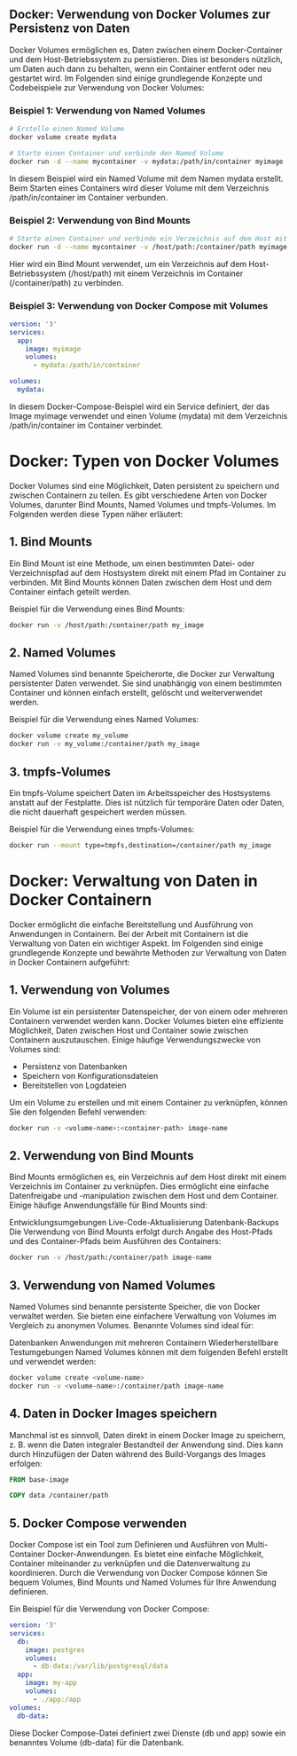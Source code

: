 ## Docker: Verwendung von Docker Volumes zur Persistenz von Daten

Docker Volumes ermöglichen es, Daten zwischen einem Docker-Container und dem Host-Betriebssystem zu persistieren. Dies ist besonders nützlich, um Daten auch dann zu behalten, wenn ein Container entfernt oder neu gestartet wird. Im Folgenden sind einige grundlegende Konzepte und Codebeispiele zur Verwendung von Docker Volumes:

### Beispiel 1: Verwendung von Named Volumes

```bash
# Erstelle einen Named Volume
docker volume create mydata

# Starte einen Container und verbinde den Named Volume
docker run -d --name mycontainer -v mydata:/path/in/container myimage
```

In diesem Beispiel wird ein Named Volume mit dem Namen mydata erstellt. Beim Starten eines Containers wird dieser Volume mit dem Verzeichnis /path/in/container im Container verbunden.

### Beispiel 2: Verwendung von Bind Mounts

```bash
# Starte einen Container und verbinde ein Verzeichnis auf dem Host mit einem Verzeichnis im Container
docker run -d --name mycontainer -v /host/path:/container/path myimage
```

Hier wird ein Bind Mount verwendet, um ein Verzeichnis auf dem Host-Betriebssystem (/host/path) mit einem Verzeichnis im Container (/container/path) zu verbinden.

### Beispiel 3: Verwendung von Docker Compose mit Volumes

```yaml
version: '3'
services:
  app:
    image: myimage
    volumes:
      - mydata:/path/in/container

volumes:
  mydata:
```

In diesem Docker-Compose-Beispiel wird ein Service definiert, der das Image myimage verwendet und einen Volume (mydata) mit dem Verzeichnis /path/in/container im Container verbindet.

# Docker: Typen von Docker Volumes

Docker Volumes sind eine Möglichkeit, Daten persistent zu speichern und zwischen Containern zu teilen. Es gibt verschiedene Arten von Docker Volumes, darunter Bind Mounts, Named Volumes und tmpfs-Volumes. Im Folgenden werden diese Typen näher erläutert:

## 1. Bind Mounts

Ein Bind Mount ist eine Methode, um einen bestimmten Datei- oder Verzeichnispfad auf dem Hostsystem direkt mit einem Pfad im Container zu verbinden. Mit Bind Mounts können Daten zwischen dem Host und dem Container einfach geteilt werden.

Beispiel für die Verwendung eines Bind Mounts:

```bash
docker run -v /host/path:/container/path my_image
```

## 2. Named Volumes
Named Volumes sind benannte Speicherorte, die Docker zur Verwaltung persistenter Daten verwendet. Sie sind unabhängig von einem bestimmten Container und können einfach erstellt, gelöscht und weiterverwendet werden.

Beispiel für die Verwendung eines Named Volumes:

```bash
docker volume create my_volume
docker run -v my_volume:/container/path my_image
```

## 3. tmpfs-Volumes
Ein tmpfs-Volume speichert Daten im Arbeitsspeicher des Hostsystems anstatt auf der Festplatte. Dies ist nützlich für temporäre Daten oder Daten, die nicht dauerhaft gespeichert werden müssen.

Beispiel für die Verwendung eines tmpfs-Volumes:

```bash
docker run --mount type=tmpfs,destination=/container/path my_image
```
# Docker: Verwaltung von Daten in Docker Containern

Docker ermöglicht die einfache Bereitstellung und Ausführung von Anwendungen in Containern. Bei der Arbeit mit Containern ist die Verwaltung von Daten ein wichtiger Aspekt. Im Folgenden sind einige grundlegende Konzepte und bewährte Methoden zur Verwaltung von Daten in Docker Containern aufgeführt:

## 1. Verwendung von Volumes

Ein Volume ist ein persistenter Datenspeicher, der von einem oder mehreren Containern verwendet werden kann. Docker Volumes bieten eine effiziente Möglichkeit, Daten zwischen Host und Container sowie zwischen Containern auszutauschen. Einige häufige Verwendungszwecke von Volumes sind:

- Persistenz von Datenbanken
- Speichern von Konfigurationsdateien
- Bereitstellen von Logdateien

Um ein Volume zu erstellen und mit einem Container zu verknüpfen, können Sie den folgenden Befehl verwenden:

```bash
docker run -v <volume-name>:<container-path> image-name
```

## 2. Verwendung von Bind Mounts
Bind Mounts ermöglichen es, ein Verzeichnis auf dem Host direkt mit einem Verzeichnis im Container zu verknüpfen. Dies ermöglicht eine einfache Datenfreigabe und -manipulation zwischen dem Host und dem Container. Einige häufige Anwendungsfälle für Bind Mounts sind:

Entwicklungsumgebungen
Live-Code-Aktualisierung
Datenbank-Backups
Die Verwendung von Bind Mounts erfolgt durch Angabe des Host-Pfads und des Container-Pfads beim Ausführen des Containers:

```bash
docker run -v /host/path:/container/path image-name
```

## 3. Verwendung von Named Volumes
Named Volumes sind benannte persistente Speicher, die von Docker verwaltet werden. Sie bieten eine einfachere Verwaltung von Volumes im Vergleich zu anonymen Volumes. Benannte Volumes sind ideal für:

Datenbanken
Anwendungen mit mehreren Containern
Wiederherstellbare Testumgebungen
Named Volumes können mit dem folgenden Befehl erstellt und verwendet werden:

```bash
docker volume create <volume-name>
docker run -v <volume-name>:/container/path image-name
```

## 4. Daten in Docker Images speichern
Manchmal ist es sinnvoll, Daten direkt in einem Docker Image zu speichern, z. B. wenn die Daten integraler Bestandteil der Anwendung sind. Dies kann durch Hinzufügen der Daten während des Build-Vorgangs des Images erfolgen:

```Dockerfile
FROM base-image

COPY data /container/path
```

## 5. Docker Compose verwenden
Docker Compose ist ein Tool zum Definieren und Ausführen von Multi-Container Docker-Anwendungen. Es bietet eine einfache Möglichkeit, Container miteinander zu verknüpfen und die Datenverwaltung zu koordinieren. Durch die Verwendung von Docker Compose können Sie bequem Volumes, Bind Mounts und Named Volumes für Ihre Anwendung definieren.

Ein Beispiel für die Verwendung von Docker Compose:

```yaml
version: '3'
services:
  db:
    image: postgres
    volumes:
      - db-data:/var/lib/postgresql/data
  app:
    image: my-app
    volumes:
      - ./app:/app
volumes:
  db-data:
```

Diese Docker Compose-Datei definiert zwei Dienste (db und app) sowie ein benanntes Volume (db-data) für die Datenbank.